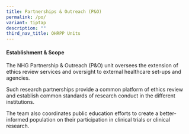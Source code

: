 ```yaml
---
title: Partnerships & Outreach (P&O)
permalink: /po/
variant: tiptap
description: ""
third_nav_title: OHRPP Units
---
```

<h4><strong>Establishment &amp; Scope</strong></h4>
<p>The NHG Partnership &amp; Outreach (P&amp;O) unit oversees the extension
of ethics review services and oversight to external healthcare set-ups
and agencies.</p>
<p>Such research partnerships provide a common platform of ethics review
and establish common standards of research conduct in the different institutions.</p>
<p>The team also coordinates public education efforts to create a better-informed
population on their participation in clinical trials or clinical research.</p>
